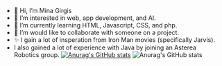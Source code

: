 - 👋 Hi, I’m Mina Girgis
- 👀 I’m interested in web, app development, and AI.
- 🌱 I’m currently learning HTML, Javascript, CSS, and php.
- 💞️ I’m would like to collaborate with someone on a project.
- ✨ I gain a lot of insperation from Iron Man movies (specifically Jarvis).
- I also gained a lot of experience with Java by joining an Asterea Robotics group.
[![Anurag's GitHub stats](https://github-readme-stats.vercel.app/api?username=MinaGirgis2000)](https://github.com/anuraghazra/github-readme-stats)
![Anurag's GitHub stats](https://github-readme-stats.vercel.app/api?username=anuraghazra&show_icons=true&theme=radical)
